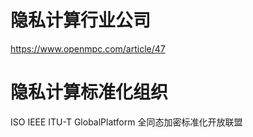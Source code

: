 # 隐私计算行业公司

https://www.openmpc.com/article/47

# 隐私计算标准化组织

ISO
IEEE
ITU-T
GlobalPlatform
全同态加密标准化开放联盟
